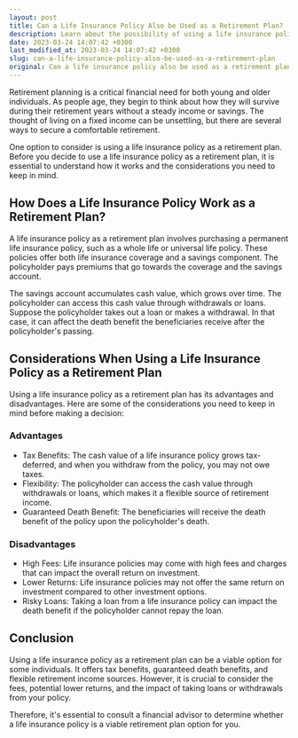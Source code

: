 ```yaml
---
layout: post
title: Can a Life Insurance Policy Also be Used as a Retirement Plan?
description: Learn about the possibility of using a life insurance policy as a retirement plan and the considerations you should have when making this decision.
date: 2023-03-24 14:07:42 +0300
last_modified_at: 2023-03-24 14:07:42 +0300
slug: can-a-life-insurance-policy-also-be-used-as-a-retirement-plan
original: Can a life insurance policy also be used as a retirement plan?
---
```

Retirement planning is a critical financial need for both young and older individuals. As people age, they begin to think about how they will survive during their retirement years without a steady income or savings. The thought of living on a fixed income can be unsettling, but there are several ways to secure a comfortable retirement.

One option to consider is using a life insurance policy as a retirement plan. Before you decide to use a life insurance policy as a retirement plan, it is essential to understand how it works and the considerations you need to keep in mind.

## How Does a Life Insurance Policy Work as a Retirement Plan?

A life insurance policy as a retirement plan involves purchasing a permanent life insurance policy, such as a whole life or universal life policy. These policies offer both life insurance coverage and a savings component. The policyholder pays premiums that go towards the coverage and the savings account.

The savings account accumulates cash value, which grows over time. The policyholder can access this cash value through withdrawals or loans. Suppose the policyholder takes out a loan or makes a withdrawal. In that case, it can affect the death benefit the beneficiaries receive after the policyholder's passing.

## Considerations When Using a Life Insurance Policy as a Retirement Plan

Using a life insurance policy as a retirement plan has its advantages and disadvantages. Here are some of the considerations you need to keep in mind before making a decision:

### Advantages

- Tax Benefits: The cash value of a life insurance policy grows tax-deferred, and when you withdraw from the policy, you may not owe taxes.
- Flexibility: The policyholder can access the cash value through withdrawals or loans, which makes it a flexible source of retirement income.
- Guaranteed Death Benefit: The beneficiaries will receive the death benefit of the policy upon the policyholder's death.

### Disadvantages

- High Fees: Life insurance policies may come with high fees and charges that can impact the overall return on investment.
- Lower Returns: Life insurance policies may not offer the same return on investment compared to other investment options.
- Risky Loans: Taking a loan from a life insurance policy can impact the death benefit if the policyholder cannot repay the loan. 

## Conclusion

Using a life insurance policy as a retirement plan can be a viable option for some individuals. It offers tax benefits, guaranteed death benefits, and flexible retirement income sources. However, it is crucial to consider the fees, potential lower returns, and the impact of taking loans or withdrawals from your policy. 

Therefore, it's essential to consult a financial advisor to determine whether a life insurance policy is a viable retirement plan option for you.
